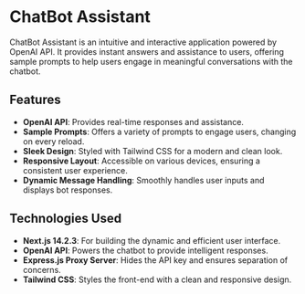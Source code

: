 # ChatBot Assistant

ChatBot Assistant is an intuitive and interactive application powered by OpenAI API. It provides instant answers and assistance to users, offering sample prompts to help users engage in meaningful conversations with the chatbot.

## Features

- **OpenAI API**: Provides real-time responses and assistance.
- **Sample Prompts**: Offers a variety of prompts to engage users, changing on every reload.
- **Sleek Design**: Styled with Tailwind CSS for a modern and clean look.
- **Responsive Layout**: Accessible on various devices, ensuring a consistent user experience.
- **Dynamic Message Handling**: Smoothly handles user inputs and displays bot responses.

## Technologies Used

- **Next.js 14.2.3**: For building the dynamic and efficient user interface.
- **OpenAI API**: Powers the chatbot to provide intelligent responses.
- **Express.js Proxy Server**: Hides the API key and ensures separation of concerns.
- **Tailwind CSS**: Styles the front-end with a clean and responsive design.
